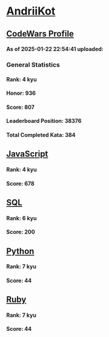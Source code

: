 # [AndriiKot](https://www.codewars.com/users/AndriiKot)

## [CodeWars Profile](https://www.codewars.com/users/AndriiKot)

#### As of 2025-01-22 22:54:41 uploaded:

### General Statistics

#### Rank: 4 kyu

#### Honor: 936

#### Score: 807

#### Leaderboard Position: 38376

#### Total Completed Kata: 384



## [JavaScript](https://github.com/AndriiKot/JavaScript__CodeWars)

#### Rank: 4 kyu

#### Score: 678


## [SQL](https://github.com/AndriiKot/SQL__CodeWars)

#### Rank: 6 kyu

#### Score: 200


## [Python](https://github.com/AndriiKot/Python__CodeWars)

#### Rank: 7 kyu

#### Score: 44


## [Ruby](https://github.com/AndriiKot/Ruby__CodeWars)

#### Rank: 7 kyu

#### Score: 44

